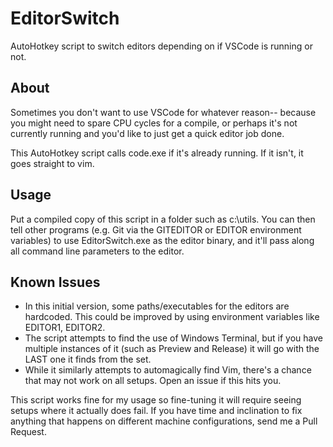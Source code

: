 # EditorSwitch
AutoHotkey script to switch editors depending on if VSCode is running or not.
## About

Sometimes you don't want to use VSCode for whatever reason-- because you might need to spare CPU cycles for a compile, or perhaps it's not currently running and you'd like to just get a quick editor job done.

This AutoHotkey script calls code.exe if it's already running. If it isn't, it goes straight to vim. 

## Usage
Put a compiled copy of this script in a folder such as c:\utils. You can then tell other programs (e.g. Git via the GITEDITOR or EDITOR environment variables) to use EditorSwitch.exe as the editor binary, and it'll pass along all command line parameters to the editor.

## Known Issues

* In this initial version, some paths/executables for the editors are hardcoded. This could be improved by using environment variables like EDITOR1, EDITOR2. 
* The script attempts to find the use of Windows Terminal, but if you have multiple instances of it (such as Preview and Release) it will go with the LAST one it finds from the set.
* While it similarly attempts to automagically find Vim, there's a chance that may not work on all setups. Open an issue if this hits you.

This script works fine for my usage so fine-tuning it will require seeing setups where it actually does fail. If you have time and inclination to fix anything that happens on different machine configurations, send me a Pull Request.
